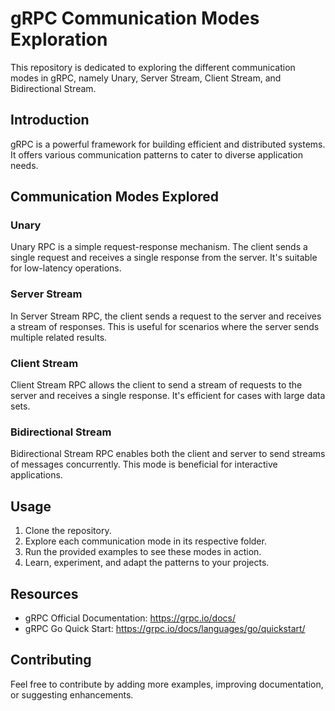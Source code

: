 # gRPC Communication Modes Exploration

This repository is dedicated to exploring the different communication modes in gRPC, namely Unary, Server Stream, Client Stream, and Bidirectional Stream.

## Introduction

gRPC is a powerful framework for building efficient and distributed systems. It offers various communication patterns to cater to diverse application needs.

## Communication Modes Explored

### Unary
Unary RPC is a simple request-response mechanism. The client sends a single request and receives a single response from the server. It's suitable for low-latency operations.

### Server Stream
In Server Stream RPC, the client sends a request to the server and receives a stream of responses. This is useful for scenarios where the server sends multiple related results.

### Client Stream
Client Stream RPC allows the client to send a stream of requests to the server and receives a single response. It's efficient for cases with large data sets.

### Bidirectional Stream
Bidirectional Stream RPC enables both the client and server to send streams of messages concurrently. This mode is beneficial for interactive applications.

## Usage

1. Clone the repository.
2. Explore each communication mode in its respective folder.
3. Run the provided examples to see these modes in action.
4. Learn, experiment, and adapt the patterns to your projects.

## Resources

- gRPC Official Documentation: https://grpc.io/docs/
- gRPC Go Quick Start: https://grpc.io/docs/languages/go/quickstart/

## Contributing

Feel free to contribute by adding more examples, improving documentation, or suggesting enhancements.